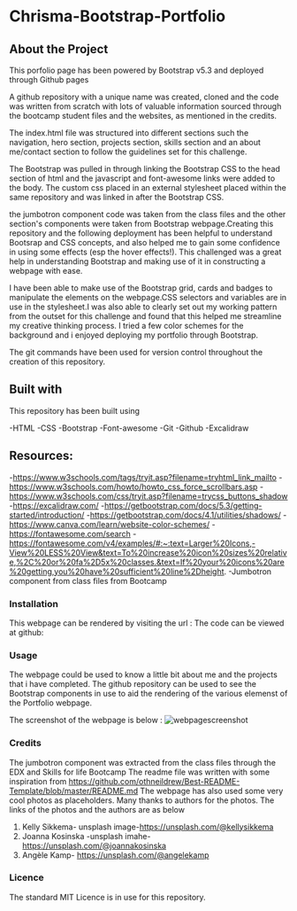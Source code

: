 # Chrisma-Bootstrap-Portfolio


## About the Project

This porfolio page has been powered by Bootstrap v5.3 and deployed through Github pages

A github repository with a unique name was created, cloned and the code was written from scratch with lots of valuable information sourced through the bootcamp student files and the websites, as mentioned in the credits.

The index.html file was structured into different sections such the navigation, hero section, projects section, skills section and an about me/contact section to follow the guidelines set for this challenge.

The Bootstrap was pulled in through linking the Bootstrap CSS to the head section of html and the javascript and font-awesome links were added to the body. The custom css placed in an external stylesheet placed within the same repository and was linked in after the Bootstrap CSS.

the jumbotron component code was taken from the class files and the other section's components were taken from Bootstrap webpage.Creating this repository and the following deployment has been helpful to understand Bootsrap and CSS concepts, and also helped me to gain some confidence in using some effects (esp the hover effects!). This challenged was a great help in understanding Bootstrap and making use of it in constructing a webpage with ease.

I have been able to make use of the Bootstrap grid, cards and badges to manipulate the elements on the webpage.CSS selectors and variables are in use in the stylesheet.I was also able to clearly set out my working pattern from the outset for this challenge and found that this helped me streamline my creative thinking process. I tried a few color schemes for the background and i enjoyed deploying my portfolio through Bootstrap.

The git commands have been used for version control throughout the creation of this repository.

## Built with

This repository has been built using 

-HTML
-CSS 
-Bootstrap
-Font-awesome
-Git 
-Github 
-Excalidraw

## Resources:

-https://www.w3schools.com/tags/tryit.asp?filename=tryhtml_link_mailto
-https://www.w3schools.com/howto/howto_css_force_scrollbars.asp
-https://www.w3schools.com/css/tryit.asp?filename=trycss_buttons_shadow
-https://excalidraw.com/
-https://getbootstrap.com/docs/5.3/getting-started/introduction/
-https://getbootstrap.com/docs/4.1/utilities/shadows/
-https://www.canva.com/learn/website-color-schemes/
-https://fontawesome.com/search
-https://fontawesome.com/v4/examples/#:~:text=Larger%20Icons,-View%20LESS%20View&text=To%20increase%20icon%20sizes%20relative,%2C%20or%20fa%2D5x%20classes.&text=If%20your%20icons%20are%20getting,you%20have%20sufficient%20line%2Dheight.
-Jumbotron component from class files from Bootcamp

### Installation

This webpage can be rendered by visiting the url : 
The code can be viewed at github: 

### Usage

The webpage could be used to know a little bit about me and the projects that i have completed. The github repository can be used to see the Bootstrap components in use to aid the rendering of the various elemenst of the Portfolio webpage. 

The screenshot of the webpage is below : ![webpagescreenshot](/images/)

### Credits

The jumbotron component was extracted from the class files through the EDX and Skills for life Bootcamp
The readme file was written with some inspiration from https://github.com/othneildrew/Best-README-Template/blob/master/README.md
The webpage has also used some very cool photos as placeholders. Many thanks to authors for the photos. The links of the photos and the authors are as below
1. Kelly Sikkema- unsplash image-https://unsplash.com/@kellysikkema
2. Joanna Kosinska -unsplash imahe-https://unsplash.com/@joannakosinska
3. Angèle Kamp-
https://unsplash.com/@angelekamp


### Licence
The standard MIT Licence is in use for this repository.

